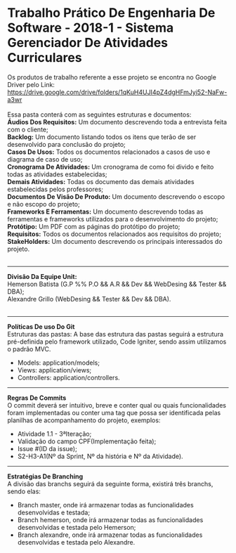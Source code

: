 # Trabalho Prático De Engenharia De Software - 2018-1 - Sistema Gerenciador De Atividades Curriculares

Os produtos de trabalho referente a esse projeto se encontra no Google Driver
pelo Link: <br> https://drive.google.com/drive/folders/1qKuH4UJI4pZ4dgHFmJyi52-NaFw-a3wr <br>
<br>
Essa pasta conterá com as seguintes estruturas e documentos:<br>
<b>Áudios Dos Requisitos:</b> Um documento descrevendo toda a entrevista feita com o cliente; <br>
<b>Backlog:</b> Um documento listando todos os itens que terão de ser desenvolvido para conclusão do projeto; <br>
<b>Casos De Usos:</b> Todos os documentos relacionados a casos de uso e diagrama de caso de uso; <br>
<b>Cronograma De Atividades:</b> Um cronograma de como foi divido e feito todas as atividades estabelecidas; <br>
<b>Demais Atividades:</b> Todas os documento das demais atividades estabelecidas pelos professores; <br>
<b>Documentos De Visão De Produto:</b> Um documento descrevendo o escopo e não escopo do projeto; <br>
<b>Frameworks E Ferramentas:</b> Um documento descrevendo todas as ferramentas e frameworks utilizados para o desenvolvimento do projeto; <br>
<b>Protótipo:</b> Um PDF com as páginas do protótipo do projeto; <br>
<b>Requisitos:</b> Todos os documentos relacionados aos requisitos do projeto; <br>
<b>StakeHolders:</b> Um documento descrevendo os principais interessados do projeto. <br>
<br>

----------------------

<b> Divisão Da Equipe Unit:</b> <br>
Hemerson Batista (G.P %% P.O && A.R && Dev && WebDesing && Tester && DBA); <br>
Alexandre Grillo (WebDesing && Tester && Dev && DBA). <br>
<br>

----------------------

<b> Políticas De uso Do Git </b> <br>
Estruturas das pastas: A base das estrutura das pastas seguirá a estrutura pré-definida pelo framework utilizado, Code Igniter, sendo assim utilizamos o padrão MVC. <br>
   * Models: application/models; <br>
   * Views: application/views; <br>
   * Controllers: application/controllers. <br>

----------------------

<b> Regras De Commits </b> <br>
O commit deverá ser intuitivo, breve e conter qual ou quais funcionalidades foram implementadas ou conter uma tag que possa ser identificada pelas planilhas de acompanhamento do projeto, exemplos: <br>
   * Atividade 1.1 - 3ªIteração; <br>
   * Validação do campo CPF(Implementação feita); <br>
   * Issue #(ID da issue); <br>
   * S2-H3-A1(Nº da Sprint, Nº da história e Nº da Atividade). <br>

----------------------

<b> Estratégias De Branching </b> <br>
A divisão das branchs seguirá da seguinte forma, existirá três branchs, sendo elas:
   * Branch master, onde irá armazenar todas as funcionalidades desenvolvidas e testada; <br>
   * Branch hemerson, onde irá armazenar todas as funcionalidades desenvolvidas e testada pelo Hemerson; <br>
   * Branch alexandre, onde irá armazenar todas as funcionalidades desenvolvidas e testada pelo Alexandre. <br>
